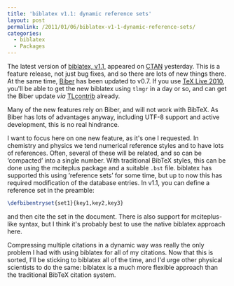 ```yaml
---
title: 'biblatex v1.1: dynamic reference sets'
layout: post
permalink: /2011/01/06/biblatex-v1-1-dynamic-reference-sets/
categories:
  - biblatex
  - Packages
---
```

The latest version of [biblatex, v1.1,](https://ctan.org/pkg/biblatex) appeared on [CTAN](https://www.ctan.org) yesterday. This is a feature release, not just bug fixes, and so there are lots of new things there. At the same time, [Biber](http://biblatex-biber.sourceforge.net/) has been updated to v0.7. If you use [TeX Live 2010](https://tug.org/texlive), you'll be able to get the new biblatex using `tlmgr` in a day or so, and can get the Biber update _via_ [TLcontrib](http://tlcontrib.metatex.org/) already.

Many of the new features rely on Biber, and will not work with BibTeX. As Biber has lots of advantages anyway, including UTF-8 support and active development, this is no real hindrance.

I want to focus here on one new feature, as it's one I requested. In chemistry and physics we tend numerical reference styles and to have lots of references. Often, several of these will be related, and so can be ‘compacted’ into a single number. With traditional BibTeX styles, this can be done using the mciteplus package and a suitable `.bst` file. biblatex has supported this using ‘reference sets’ for some time, but up to now this has required modification of the database entries. In v1.1, you can define a reference set in the preamble:

```latex
\defbibentryset{set1}{key1,key2,key3}
```

and then cite the set in the document. There is also support for mciteplus-like syntax, but I think it's probably best to use the native biblatex approach here.

Compressing multiple citations in a dynamic way was really the only problem I had with using biblatex for all of my citations. Now that this is sorted, I'll be sticking to biblatex all of the time, and I'd urge other physical scientists to do the same: biblatex is a much more flexible approach than the traditional BibTeX citation system.
